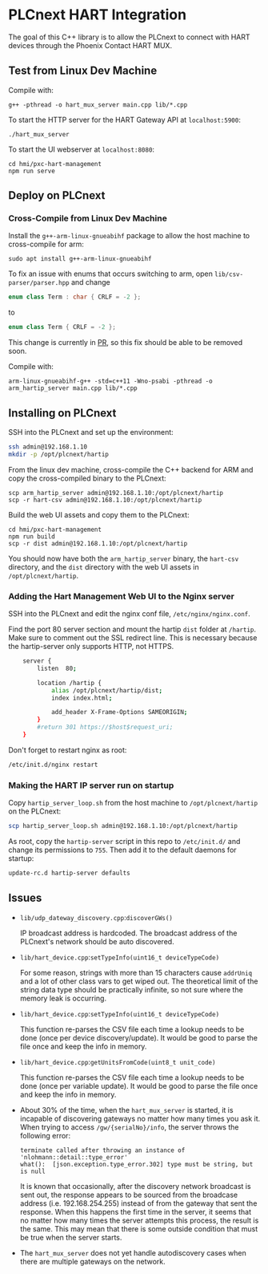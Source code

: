 # PLCnext HART Integration

The goal of this C++ library is to allow the PLCnext to connect with HART devices through the Phoenix Contact HART MUX.

## Test from Linux Dev Machine
<!-- Make sure `libssl-dev` and `libssl-dev:1386` are installed. -->
Compile with:
```
g++ -pthread -o hart_mux_server main.cpp lib/*.cpp
```

To start the HTTP server for the HART Gateway API at `localhost:5900`:
```
./hart_mux_server
```

To start the UI webserver at `localhost:8080`:
```
cd hmi/pxc-hart-management
npm run serve
```

## Deploy on PLCnext

### Cross-Compile from Linux Dev Machine

Install the `g++-arm-linux-gnueabihf` package to allow the host machine to cross-compile for arm:
```
sudo apt install g++-arm-linux-gnueabihf
```
To fix an issue with enums that occurs switching to arm, open `lib/csv-parser/parser.hpp` and change
```c++
enum class Term : char { CRLF = -2 };
```
to
```c++
enum class Term { CRLF = -2 };
```
This change is currently in [PR](https://github.com/AriaFallah/csv-parser/pull/9), so this fix should be able to be removed soon.

Compile with:
```
arm-linux-gnueabihf-g++ -std=c++11 -Wno-psabi -pthread -o arm_hartip_server main.cpp lib/*.cpp
```

## Installing on PLCnext
SSH into the PLCnext and set up the environment:
```bash
ssh admin@192.168.1.10
mkdir -p /opt/plcnext/hartip
```

From the linux dev machine, cross-compile the C++ backend for ARM and copy the cross-compiled binary to the PLCnext:
```
scp arm_hartip_server admin@192.168.1.10:/opt/plcnext/hartip
scp -r hart-csv admin@192.168.1.10:/opt/plcnext/hartip
```

Build the web UI assets and copy them to the PLCnext:
```
cd hmi/pxc-hart-management
npm run build
scp -r dist admin@192.168.1.10:/opt/plcnext/hartip
```
You should now have both the `arm_hartip_server` binary, the `hart-csv` directory, and the `dist` directory with the web UI assets in `/opt/plcnext/hartip`.

### Adding the Hart Management Web UI to the Nginx server
SSH into the PLCnext and edit the nginx conf file, `/etc/nginx/nginx.conf`.

Find the port 80 server section and mount the hartip `dist` folder at `/hartip`. Make sure to comment out the SSL redirect line. This is necessary because the hartip-server only supports HTTP, not HTTPS.
```bash
    server {
        listen  80;

        location /hartip {
            alias /opt/plcnext/hartip/dist;
            index index.html;

            add_header X-Frame-Options SAMEORIGIN;
        }
        #return 301 https://$host$request_uri;
    }
```
Don't forget to restart nginx as root:
```bash
/etc/init.d/nginx restart
```

### Making the HART IP server run on startup
Copy `hartip_server_loop.sh` from the host machine to `/opt/plcnext/hartip` on the PLCnext:
```bash
scp hartip_server_loop.sh admin@192.168.1.10:/opt/plcnext/hartip
```

As root, copy the `hartip-server` script in this repo to `/etc/init.d/` and change its permissions to `755`. Then add it to the default daemons for startup:
```bash
update-rc.d hartip-server defaults
```


## Issues
* `lib/udp_dateway_discovery.cpp`:`discoverGWs()`

    IP broadcast address is hardcoded. The broadcast address of the PLCnext's network should be auto discovered.

* `lib/hart_device.cpp`:`setTypeInfo(uint16_t deviceTypeCode)`
    
    For some reason, strings with more than 15 characters cause `addrUniq` and a lot of other class vars to get wiped out. The theoretical limit of the string data type should be practically infinite, so not sure where the memory leak is occurring.
    
* `lib/hart_device.cpp`:`setTypeInfo(uint16_t deviceTypeCode)`

    This function re-parses the CSV file each time a lookup needs to be done (once per device discovery/update). It would be good to parse the file once and keep the info in memory.

* `lib/hart_device.cpp`:`getUnitsFromCode(uint8_t unit_code)`

    This function re-parses the CSV file each time a lookup needs to be done (once per variable update). It would be good to parse the file once and keep the info in memory.


* About 30% of the time, when the `hart_mux_server` is started, it is incapable of discovering gateways no matter how many times you ask it. When trying to access `/gw/{serialNo}/info`, the server throws the following error:
    ```
    terminate called after throwing an instance of 'nlohmann::detail::type_error'
    what():  [json.exception.type_error.302] type must be string, but is null
    ```

    It is known that occasionally, after the discovery network broadcast is sent out, the response appears to be sourced from the broadcase address (i.e. 192.168.254.255) instead of from the gateway that sent the response. When this happens the first time in the server, it seems that no matter how many times the server attempts this process, the result is the same. This may mean that there is some outside condition that must be true when the server starts.

* The `hart_mux_server` does not yet handle autodiscovery cases when there are multiple gateways on the network.